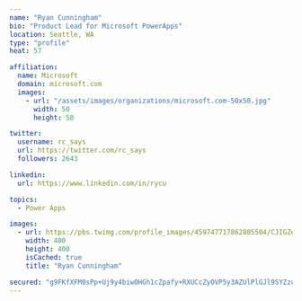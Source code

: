 ```yaml
---
name: "Ryan Cunningham"
bio: "Product Lead for Microsoft PowerApps"
location: Seattle, WA
type: "profile"
heat: 57

affiliation:
  name: Microsoft
  domain: microsoft.com
  images:
    - url: "/assets/images/organizations/microsoft.com-50x50.jpg"
      width: 50
      height: 50

twitter:
  username: rc_says
  url: https://twitter.com/rc_says
  followers: 2643

linkedin:
  url: https://www.linkedin.com/in/rycu

topics:
  - Power Apps

images:
  - url: https://pbs.twimg.com/profile_images/459747717862805504/CJIGZejd_400x400.png
    width: 400
    height: 400
    isCached: true
    title: "Ryan Cunningham"

secured: "g9FKfXFM0sPp+Uj9y4biw0HGh1cZpafy+RXUCcZyOVP5y3AZUlPlGJl9SYZzuc6axuB/PZzCUgoKgAWkjC9e9bvzZcliNBEKzu396vj3eVuOAG/SL6Zl02/FYAFzHdK8FWO10HM0f2o8PvcAq2S3kK2+m2R2+VTVRPP7PSjvu9xrlGFfX7VzVAe1VwMVucBWz8lWUcw1hlmbfrdhvo+WTpdBXp67VEl5a24iWtKIls7Br9EKOT1cj0vpxVkOtDTArwDfFYhj3WMgfwEKH9MZJCIK+B+q7pWU2Y71/Ov4kjeTZHG2W1V/7RXMqMMo2a6pS3GWHPvD8WrK5EwKsgWr4xnuPPWhSNJ6LGWR/ZmQSYgqPupQ25U7pF0y7RrFEXrWV6dof1TLLpIotnLqZmDgK6WSELlBm2Zmwsz1UlvU+XE=;JF0ZULTVTG5GKJuqo/OGDg=="
---
```


